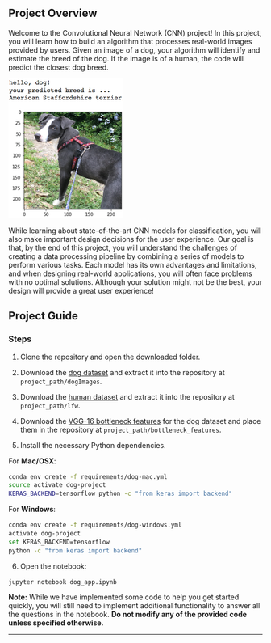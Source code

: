 [//]: # (Image References)

[image1]: ./images/sample_dog_output.png "Sample Output"
[image2]: ./images/vgg16_model.png "VGG-16 Model Keras Layers"
[image3]: ./images/vgg16_model_draw.png "VGG16 Model Figure"


## Project Overview

Welcome to the Convolutional Neural Network (CNN) project! In this project, you will learn how to build an algorithm that processes real-world images provided by users. Given an image of a dog, your algorithm will identify and estimate the breed of the dog. If the image is of a human, the code will predict the closest dog breed.


![Sample Output][image1]

While learning about state-of-the-art CNN models for classification, you will also make important design decisions for the user experience. Our goal is that, by the end of this project, you will understand the challenges of creating a data processing pipeline by combining a series of models to perform various tasks. Each model has its own advantages and limitations, and when designing real-world applications, you will often face problems with no optimal solutions. Although your solution might not be the best, your design will provide a great user experience!


## Project Guide

### Steps

1. Clone the repository and open the downloaded folder.


2. Download the [dog dataset](https://s3.cn-north-1.amazonaws.com.cn/static-documents/nd101/v4-dataset/dogImages.zip) and extract it into the repository at `project_path/dogImages`.

3. Download the [human dataset](https://s3.cn-north-1.amazonaws.com.cn/static-documents/nd101/v4-dataset/lfw.zip) and extract it into the repository at `project_path/lfw`.

4. Download the [VGG-16 bottleneck features](https://s3.cn-north-1.amazonaws.com.cn/static-documents/nd101/v4-dataset/DogVGG16Data.npz) for the dog dataset and place them in the repository at `project_path/bottleneck_features`.

5. Install the necessary Python dependencies.

For __Mac/OSX__:

```bash
conda env create -f requirements/dog-mac.yml
source activate dog-project
KERAS_BACKEND=tensorflow python -c "from keras import backend"
```

For __Windows__:

```bash
conda env create -f requirements/dog-windows.yml
activate dog-project
set KERAS_BACKEND=tensorflow
python -c "from keras import backend"
```

6. Open the notebook:

```
jupyter notebook dog_app.ipynb
```

__Note:__ While we have implemented some code to help you get started quickly, you will still need to implement additional functionality to answer all the questions in the notebook. 
__Do not modify any of the provided code unless specified otherwise.__

---
